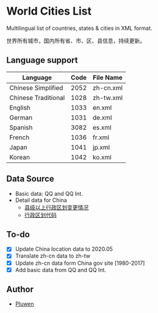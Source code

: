 # World Cities List

Multilingual list of countries, states & cities in XML format.

世界所有城市，国内所有省、市、区、县信息，持续更新。

## Language support

| Language            | Code | File Name  |
| ------------------- | ---- | ---------- |
| Chinese Simplified  | 2052 | zh-cn.xml  |
| Chinese Traditional | 1028 | zh-tw.xml  |
| English             | 1033 | en.xml     |
| German              | 1031 | de.xml     |
| Spanish             | 3082 | es.xml     |
| French              | 1036 | fr.xml     |
| Japan               | 1041 | jp.xml     |
| Korean              | 1042 | ko.xml     |

## Data Source

* Basic data: QQ and QQ Int.
* Detail data for China
  * [县级以上行政区划变更情况](http://xzqh.mca.gov.cn/description?dcpid=1)
  * [行政区划代码](http://www.mca.gov.cn/article/sj/xzqh/)

## To-do

- [x] Update China location data to 2020.05
- [x] Translate zh-cn data to zh-tw
- [x] Update zh-cn data form China gov site [1980-2017]
- [x] Add basic data from QQ and QQ Int.

## Author

* [Pluwen](https://twitter.com/pluwen)
